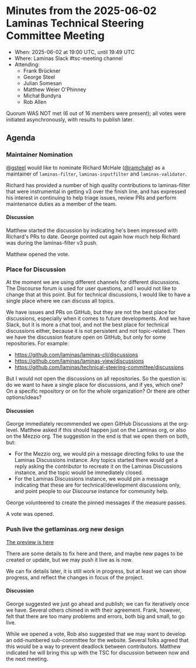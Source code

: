 # Minutes from the 2025-06-02 Laminas Technical Steering Committee Meeting

- When: 2025-06-02 at 19:00 UTC, until 19:49 UTC
- Where: Laminas Slack #tsc-meeting channel
- Attending:
    - Frank Brückner
    - George Steel
    - Julian Somesan
    - Matthew Weier O'Phinney
    - Michał Bundyra
    - Rob Allen

Quorum WAS NOT met (6 out of 16 members were present); all votes were initiated asynchronously, with results to publish later.

## Agenda

### Maintainer Nomination

[@gsteel](https://github.com/gsteel/) would like to nominate  Richard McHale ([@ramchale](https://github.com/ramchale)) as a maintainer of `laminas-filter`, `laminas-inputfilter` and `laminas-validator`.

Richard has provided a number of high quality contributions to laminas-filter that were instrumental in getting v3 over the finish line, and has expressed his interest in continuing to help triage issues, review PRs and perform maintenance duties as a member of the team.

#### Discussion

Matthew started the discussion by indicating he's been impressed with Richard's PRs to date.
George pointed out again how much help Richard was during the laminas-filter v3 push.

Matthew opened the vote.

### Place for Discussion

At the moment we are using different channels for different discussions. 
The Discourse forum is used for user questions, and I would not like to change that at this point.
But for technical discussions, I would like to have a single place where we can discuss all topics.

We have issues and PRs on GitHub, but they are not the best place for discussions, especially when it comes to future developments.
And we have Slack, but it is more a chat tool, and not the best place for technical discussions either, because it is not persistent and not topic-related.
Then we have the discussion feature open on GitHub, but only for some repositories.
For example:

- https://github.com/laminas/laminas-cli/discussions
- https://github.com/laminas/laminas-view/discussions
- https://github.com/laminas/technical-steering-committee/discussions

But I would not open the discussions on all repositories.
So the question is: do we want to have a single place for discussions, and if yes, which one?
On a specific repository or on for the whole organization?
Or there are other options/ideas?

#### Discussion

George immediately recommended we open GitHub Discussions at the org-level.
Matthew asked if this should happen just on the Laminas org, or also on the Mezzio org.
The suggestion in the end is that we open them on both, but:

- For the Mezzio org, we would pin a message directing folks to use the Laminas Discussions instance.
  Any topics started there would get a reply asking the contributor to recreate it on the Laminas Discussions instance, and the topic would be immediately closed.
- For the Laminas Discussions instance, we would pin a message indicating that these are for technical/development discussions only, and point people to our Discourse instance for community help.

George volunteered to create the pinned messages if the measure passes.

A vote was opened.

### Push live the getlaminas.org new design

[The preview is here](https://preview-1-hy2vwsq-2ja7ciew2nbkm.us-2.platformsh.site/)

There are some details to fix here and there, and maybe new pages to be created or update, but we may push it live as is now.

We can fix details later, it is still work in progress, but at least we can show progress, and reflect the changes in focus of the project.

#### Discussion

George suggested we just go ahead and publish; we can fix iteratively once we have.
Several others chimed in with their agreement.
Frank, however, felt that there are too many problems and errors, both big and small, to go live.

While we opened a vote, Rob also suggested that we may want to develop an odd-numbered sub-committee for the website.
Several folks agreed that this would be a way to prevent deadlock between contributors.
Matthew indicated he will bring this up with the TSC for discussion between now and the next meeting.
